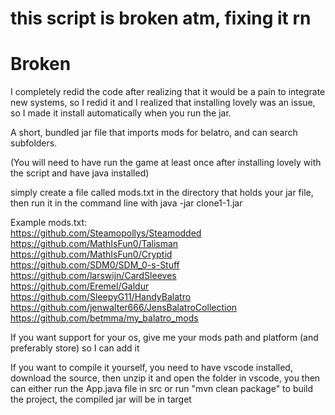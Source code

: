 # this script is broken atm, fixing it rn




# Broken
I completely redid the code after realizing that it would be a pain to integrate new systems, so I redid it and I realized that installing lovely was an issue, so I made it install automatically when you run the jar. 

A short, bundled jar file that imports mods for belatro, and can search subfolders.

(You will need to have run the game at least once after installing lovely with the script and have java installed)

simply create a file called mods.txt in the directory that holds your jar file, then run it in the command line with java -jar clone1-1.jar

Example mods.txt: <br>
https://github.com/Steamopollys/Steamodded <br>
https://github.com/MathIsFun0/Talisman <br>
https://github.com/MathIsFun0/Cryptid <br>
https://github.com/SDM0/SDM_0-s-Stuff <br>
https://github.com/larswijn/CardSleeves <br>
https://github.com/Eremel/Galdur <br>
https://github.com/SleepyG11/HandyBalatro <br>
https://github.com/jenwalter666/JensBalatroCollection <br>
https://github.com/betmma/my_balatro_mods

If you want support for your os, give me your mods path and platform (and preferably store) so I can add it

If you want to compile it yourself, you need to have vscode installed, download the source, then unzip it and open the folder in vscode, you then can either run the App.java file in src or run "mvn clean package" to build the project, the compiled jar will be in target

